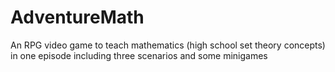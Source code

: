 # AdventureMath
An RPG video game to teach mathematics (high school set theory concepts) in one episode including three scenarios and some minigames

